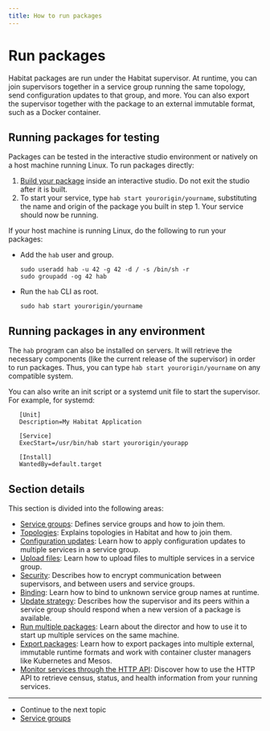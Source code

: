 ```yaml
---
title: How to run packages
---
```


# Run packages

Habitat packages are run under the Habitat supervisor. At runtime, you can join supervisors together in a service group running the same topology, send configuration updates to that group, and more. You can also export the supervisor together with the package to an external immutable format, such as a Docker container.

## Running packages for testing
Packages can be tested in the interactive studio environment or natively on a host machine running Linux. To run packages directly:

1. [Build your package](/docs/create-packages-build) inside an interactive studio. Do not exit the studio after it is built.
2. To start your service, type `hab start yourorigin/yourname`, substituting the name and origin of the package you built in step 1. Your service should now be running.

If your host machine is running Linux, do the following to run your packages:

* Add the `hab` user and group.

      sudo useradd hab -u 42 -g 42 -d / -s /bin/sh -r
      sudo groupadd -og 42 hab

* Run the `hab` CLI as root.

      sudo hab start yourorigin/yourname


## Running packages in any environment

The `hab` program can also be installed on servers. It will retrieve the necessary components (like the current release of the supervisor) in order to run packages. Thus, you can type `hab start yourorigin/yourname` on any compatible system.

You can also write an init script or a systemd unit file to start the supervisor. For example, for systemd:

       [Unit]
       Description=My Habitat Application

       [Service]
       ExecStart=/usr/bin/hab start yourorigin/yourapp

       [Install]
       WantedBy=default.target

## Section details
This section is divided into the following areas:

- [Service groups](/docs/run-packages-service-groups): Defines service groups and how to join them.
- [Topologies](/docs/run-packages-topologies): Explains topologies in Habitat and how to join them.
- [Configuration updates](/docs/run-packages-apply-config-updates): Learn how to apply configuration updates to multiple services in a service group.
- [Upload files](/docs/run-packages-upload-files): Learn how to upload files to multiple services in a service group.
- [Security](/docs/run-packages-security): Describes how to encrypt communication between supervisors, and between users and service groups.
- [Binding](/docs/run-packages-binding): Learn how to bind to unknown service group names at runtime.
- [Update strategy](/docs/run-packages-update-strategy): Describes how the supervisor and its peers within a service group should respond when a new version of a package is available.
- [Run multiple packages](/docs/run-packages-director): Learn about the director and how to use it to start up multiple services on the same machine.
- [Export packages](/docs/run-packages-export): Learn how to export packages into multiple external, immutable runtime formats and work with container cluster managers like Kubernetes and Mesos.
- [Monitor services through the HTTP API](/docs/run-packages-monitoring): Discover how to use the HTTP API to retrieve census, status, and health information from your running services.

<hr>
<ul class="main-content--link-nav">
  <li>Continue to the next topic</li>
  <li><a href="/docs/run-packages-service-groups">Service groups</a></li>
</ul>
